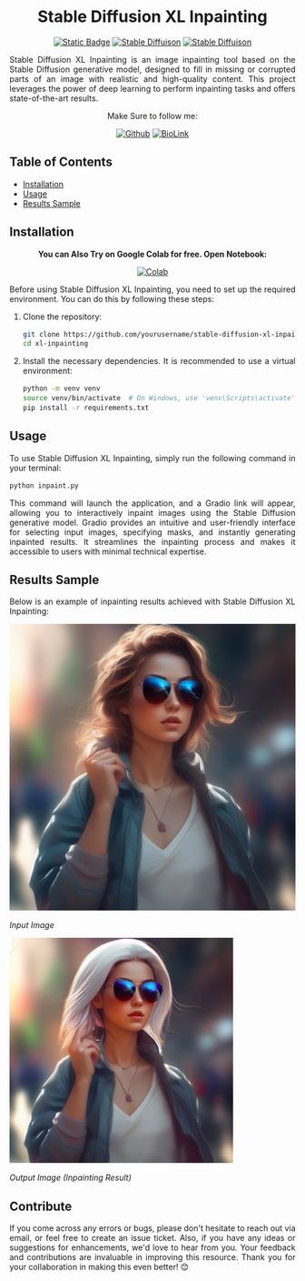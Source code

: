 <div align="center" markdown="1">
  
# Stable Diffusion XL Inpainting

[![Static Badge](https://img.shields.io/badge/Python_v3-gray)](https://github.com/ayush-thakur02)
[![Stable Diffuison](https://img.shields.io/badge/File_Version-v1.0-blue)](https://github.com/ayush-thakur02)
[![Stable Diffuison](https://img.shields.io/badge/Stable_Diffusion-XL_Inpaint_1.0-blue)](https://github.com/ayush-thakur02)

</div>

<div align="justify" markdown="1">

Stable Diffusion XL Inpainting is an image inpainting tool based on the Stable Diffusion generative model, designed to fill in missing or corrupted parts of an image with realistic and high-quality content. This project leverages the power of deep learning to perform inpainting tasks and offers state-of-the-art results. 

<div align="center" markdown="1">

Make Sure to follow me:

[![Github](https://img.shields.io/badge/GitHub-100000?style=for-the-badge&logo=github&logoColor=white)](https://github.com/ayush-thakur02)
[![BioLink](https://img.shields.io/badge/bio.link-000000%7D?style=for-the-badge&logo=biolink&logoColor=white)](https://bio.link/ayush_thakur02)

</div>

## Table of Contents

- [Installation](#installation)
- [Usage](#usage)
- [Results Sample](#results-sample)

## Installation

<div align="center" markdown="1">

**You can Also Try on Google Colab for free. Open Notebook:**

[![Colab](https://img.shields.io/badge/Open_Colab-F9AB00?style=for-the-badge&logo=googlecolab&color=525252)](https://colab.research.google.com/drive/1Y7-UzfH7GY95O-l-5AhVj_zwEE4mDqts?usp=sharing)

</div>

Before using Stable Diffusion XL Inpainting, you need to set up the required environment. You can do this by following these steps:

1. Clone the repository:

   ```bash
   git clone https://github.com/yourusername/stable-diffusion-xl-inpainting.git
   cd xl-inpainting
   ```

2. Install the necessary dependencies. It is recommended to use a virtual environment:

   ```bash
   python -m venv venv
   source venv/bin/activate  # On Windows, use 'venv\Scripts\activate'
   pip install -r requirements.txt
   ```

## Usage

To use Stable Diffusion XL Inpainting, simply run the following command in your terminal:

```bash
python inpaint.py
```

This command will launch the application, and a Gradio link will appear, allowing you to interactively inpaint images using the Stable Diffusion generative model. Gradio provides an intuitive and user-friendly interface for selecting input images, specifying masks, and instantly generating inpainted results. It streamlines the inpainting process and makes it accessible to users with minimal technical expertise.

## Results Sample

Below is an example of inpainting results achieved with Stable Diffusion XL Inpainting:

![Input Image](samples/image.png)

*Input Image*

![Output Image](samples/result.png)

*Output Image (Inpainting Result)*

## Contribute

If you come across any errors or bugs, please don't hesitate to reach out via email, or feel free to create an issue ticket. Also, if you have any ideas or suggestions for enhancements, we'd love to hear from you. Your feedback and contributions are invaluable in improving this resource. Thank you for your collaboration in making this even better! 😊

</div>
